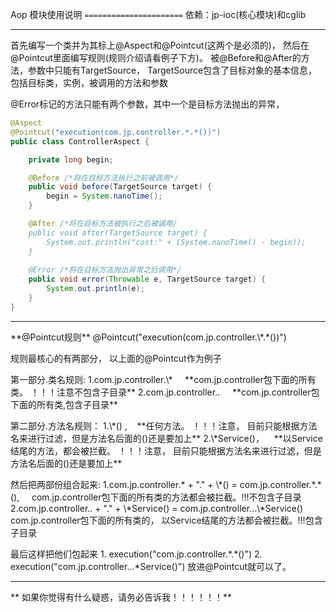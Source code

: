 Aop 模块使用说明
`======================`
依赖：jp-ioc(核心模块)和cglib

<hr>

首先编写一个类并为其标上@Aspect和@Pointcut(这两个是必须的)， 然后在@Pointcut里面编写规则(规则介绍请看例子下方)。
被@Before和@After的方法，参数中只能有TargetSource， TargetSource包含了目标对象的基本信息，包括目标类，实例，被调用的方法和参数

@Error标记的方法只能有两个参数，其中一个是目标方法抛出的异常，
```java
@Aspect
@Pointcut("execution(com.jp.controller.*.*())")
public class ControllerAspect {

    private long begin;

    @Before /*将在目标方法执行之前被调用*/
    public void before(TargetSource target) {
        begin = System.nanoTime();
    }

    @After /*将在目标方法被执行之后被调用/
    public void after(TargetSource target) {
        System.out.println("cost:" + (System.nanoTime() - begin));
    }
    
    @Error /*将在目标方法抛出异常之后调用*/
    public void error(Throwable e, TargetSource target) {
        System.out.println(e);
    }
}
```
<hr>
**@Pointcut规则**
@Pointcut("execution(com.jp.controller.\*.*())")

规则最核心的有两部分， 以上面的@Pointcut作为例子
  <p> 第一部分.类名规则:
   1.com.jp.controller.\* &nbsp;&nbsp;&nbsp; **com.jp.controller包下面的所有类。 ！！！注意不包含子目录**
   2.com.jp.controller.. &nbsp;&nbsp;&nbsp; **com.jp.controller包下面的所有类,包含子目录**
  </p>
  <p>                   
  第二部分.方法名规则： 
  1.\*() ,&nbsp;&nbsp;&nbsp; **任何方法。 ！！！注意， 目前只能根据方法名来进行过滤，但是方法名后面的()还是要加上**
  2.\*Service()，&nbsp;&nbsp;&nbsp; **以Service结尾的方法，都会被拦截。  ！！！注意， 目前只能根据方法名来进行过滤，但是方法名后面的()还是要加上**
  </p>                      
  然后把两部份组合起来: 
         1.com.jp.controller.* + "." + \*() = com.jp.controller.*.*(),  &nbsp;&nbsp;&nbsp;  com.jp.controller包下面的所有类的方法都会被拦截。!!!不包含子目录
         2.com.jp.controller.. + "." + \*Service() = com.jp.controller...\*Service()  &nbsp;&nbsp;&nbsp; com.jp.controller包下面的所有类的， 以Service结尾的方法都会被拦截。!!!包含子目录                

  最后这样把他们包起来
    1. execution("com.jp.controller.\*.*()")
    2. execution("com.jp.controller...\*Service()")
  放进@Pointcut就可以了。
    
  <hr>

**  如果你觉得有什么疑惑，请务必告诉我！！！！！！**
    

